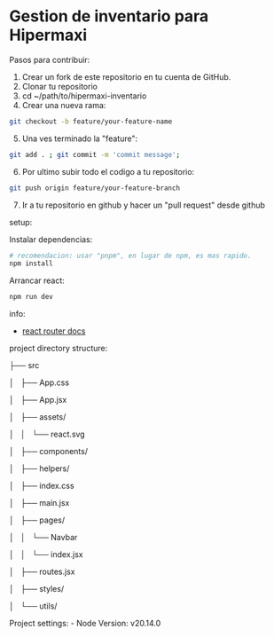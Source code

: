 # Gestion de inventario para Hipermaxi

Pasos para contribuir:

1. Crear un fork de este repositorio en tu cuenta de GitHub.
2. Clonar tu repositorio
3. cd ~/path/to/hipermaxi-inventario
4. Crear una nueva rama:

```sh
git checkout -b feature/your-feature-name
```

5. Una ves terminado la "feature":

```sh
git add . ; git commit -m 'commit message';

```

6. Por ultimo subir todo el codigo a tu repositorio:

```sh
git push origin feature/your-feature-branch
```

7. Ir a tu repositorio en github y hacer un "pull request" desde github

setup:

Instalar dependencias:

```sh
# recomendacion: usar "pnpm", en lugar de npm, es mas rapido.
npm install
```

Arrancar react:

```sh
npm run dev
```

info:

- [react router docs](https://reactrouter.com/en/main/start/tutorial)

project directory structure:

├── src

│   ├── App.css

│   ├── App.jsx

│   ├── assets/

│   │   └── react.svg

│   ├── components/

│   ├── helpers/

│   ├── index.css

│   ├── main.jsx

│   ├── pages/

│   │   └── Navbar

│   │   └── index.jsx

│   ├── routes.jsx

│   ├── styles/

│   └── utils/

Project settings: - Node Version: v20.14.0
